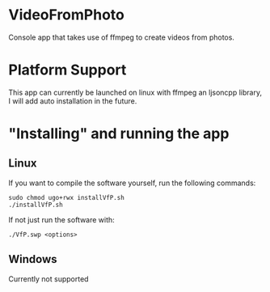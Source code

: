 # VideoFromPhoto
Console app that takes use of ffmpeg to create videos from photos.
# Platform Support
This app can currently be launched on linux with ffmpeg an ljsoncpp library, I will add auto installation in the future.
# "Installing" and running the app
## Linux
If you want to compile the software yourself, run the following commands:
```
sudo chmod ugo+rwx installVfP.sh
./installVfP.sh
```
If not just run the software with:
```
./VfP.swp <options>
```
## Windows
Currently not supported
